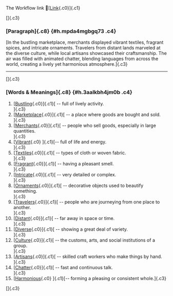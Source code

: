 The Workflow link
👏[[Link](https://www.google.com/url?q=http://www.google.com&sa=D&source=editors&ust=1759501639095369&usg=AOvVaw3cD0vM9mT5dK8I5GkRIn32){.c0}]{.c1}

[]{.c3}

### [Paragraph]{.c8} {#h.mpda4mgbgq73 .c4}

[In the bustling marketplace, merchants displayed vibrant textiles,
fragrant spices, and intricate ornaments. Travelers from distant lands
marveled at the diverse culture, while local artisans showcased their
craftsmanship. The air was filled with animated chatter, blending
languages from across the world, creating a lively yet harmonious
atmosphere.]{.c3}

------------------------------------------------------------------------

[]{.c3}

### [Words & Meanings]{.c8} {#h.3aalkbh4jm0b .c4}

1.  [[Bustling](https://www.google.com/url?q=http://www.google.com&sa=D&source=editors&ust=1759501639096553&usg=AOvVaw3gWnAakoN-cVCA_AGm71L2){.c0}]{.c1}[ --
    full of lively activity.\
    ]{.c3}
2.  [[Marketplace](https://www.google.com/url?q=http://www.google.com&sa=D&source=editors&ust=1759501639096780&usg=AOvVaw0gg3mjB0-DC_hNCOu_B3uj){.c0}]{.c1}[ --
    a place where goods are bought and sold.\
    ]{.c3}
3.  [[Merchants](https://www.google.com/url?q=http://www.google.com&sa=D&source=editors&ust=1759501639097007&usg=AOvVaw0KrPQq1PGXvzx_5bPytkSX){.c0}]{.c1}[ --
    people who sell goods, especially in large quantities.\
    ]{.c3}
4.  [[Vibrant](https://www.google.com/url?q=http://www.google.com&sa=D&source=editors&ust=1759501639097251&usg=AOvVaw0nM-SVJl6GjdGVPgdlmJzB){.c0}
    ]{.c1}[-- full of life and energy.\
    ]{.c3}
5.  [[Textiles](https://www.google.com/url?q=http://www.google.com&sa=D&source=editors&ust=1759501639097433&usg=AOvVaw0u-NCCZIcXCbq02BLuBWLP){.c0}]{.c1}[ --
    types of cloth or woven fabric.\
    ]{.c3}
6.  [[Fragrant](https://www.google.com/url?q=http://www.google.com&sa=D&source=editors&ust=1759501639097634&usg=AOvVaw1lL9VshQ2otjMFCFhNJ_hF){.c0}]{.c1}[ --
    having a pleasant smell.\
    ]{.c3}
7.  [[Intricate](https://www.google.com/url?q=http://www.google.com&sa=D&source=editors&ust=1759501639097816&usg=AOvVaw0ptcwv2oZLt3dsEz-t-UXo){.c0}]{.c1}[ --
    very detailed or complex.\
    ]{.c3}
8.  [[Ornaments](https://www.google.com/url?q=http://www.google.com&sa=D&source=editors&ust=1759501639098020&usg=AOvVaw1yt6QDy8kCibWbx32_v-1q){.c0}]{.c1}[ --
    decorative objects used to beautify something.\
    ]{.c3}
9.  [[Travelers](https://www.google.com/url?q=http://www.google.com&sa=D&source=editors&ust=1759501639098250&usg=AOvVaw1X-6J-VqSi3RHTnnXxIwhC){.c0}]{.c1}[ --
    people who are journeying from one place to another.\
    ]{.c3}
10. [[Distant](https://www.google.com/url?q=http://www.google.com&sa=D&source=editors&ust=1759501639098484&usg=AOvVaw3AHLPYNldr86XfZNk9itJ7){.c0}]{.c1}[ --
    far away in space or time.\
    ]{.c3}
11. [[Diverse](https://www.google.com/url?q=http://www.google.com&sa=D&source=editors&ust=1759501639098670&usg=AOvVaw3Gc_pEJ1tpGn9K1YtlbBYU){.c0}]{.c1}[ --
    showing a great deal of variety.\
    ]{.c3}
12. [[Culture](https://www.google.com/url?q=http://www.google.com&sa=D&source=editors&ust=1759501639098868&usg=AOvVaw0tmgtdGuiXfgM7fH-gPw5A){.c0}]{.c1}[ --
    the customs, arts, and social institutions of a group.\
    ]{.c3}
13. [[Artisans](https://www.google.com/url?q=http://www.google.com&sa=D&source=editors&ust=1759501639099125&usg=AOvVaw2J7EWcygK9cqELSe6HXA57){.c0}]{.c1}[ --
    skilled craft workers who make things by hand.\
    ]{.c3}
14. [[Chatter](https://www.google.com/url?q=http://www.google.com&sa=D&source=editors&ust=1759501639099346&usg=AOvVaw39PLLhkCNgeqa43KBZgPiP){.c0}]{.c1}[ --
    fast and continuous talk.\
    ]{.c3}
15. [[Harmonious](https://www.google.com/url?q=http://www.google.com&sa=D&source=editors&ust=1759501639099536&usg=AOvVaw38n3b3uUzp3XoTw7fRK9Pu){.c0}
    ]{.c1}[-- forming a pleasing or consistent whole.]{.c3}

[]{.c3}
